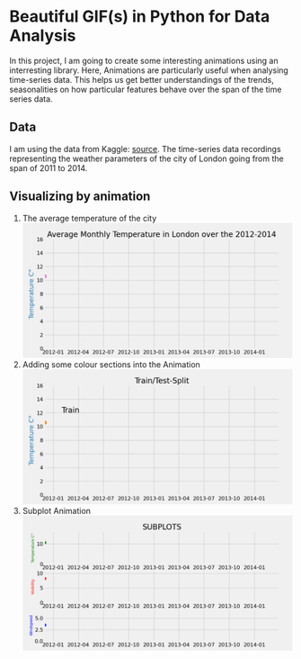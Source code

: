 # Beautiful GIF(s) in Python for Data Analysis
In this project, I am going to create some interesting animations using an interresting library.
Here, Animations are particularly useful when analysing time-series data. This helps us get better understandings of the trends, seasonalities on how particular features behave over the span of the time series data.

## Data
I am using the data from Kaggle: <a href="https://www.kaggle.com/jeanmidev/smart-meters-in-london" target="blank_">source</a>. The time-series data recordings representing the weather parameters of the city of London going from the span of 2011 to 2014.

## Visualizing by animation
<ol>
  <li>
    The average temperature of the city
    <img src="output.gif">
  </li>
  <li>Adding some colour sections into the Animation
  <img src="output2.gif"></li>
  <li>Subplot Animation
  <img src="output3.gif"></li>
</ol>






